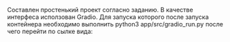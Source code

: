 Составлен простенький проект согласно заданию.
В качестве интерфеса исползован Gradio.
Для запуска которого после запуска контейнера необходимо выполнить
python3 app/src/gradio_run.py после чего перейти по сылке вида: 
